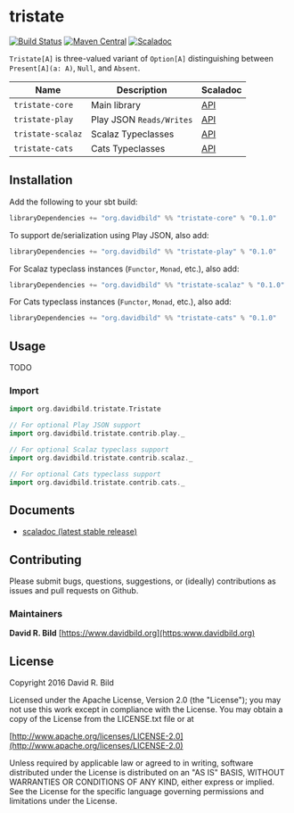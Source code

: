 # tristate
[![Build Status](https://travis-ci.org/drbild/tristate.svg?branch=master)](https://travis-ci.org/drbild/tristate)
[![Maven Central](https://maven-badges.herokuapp.com/maven-central/org.davidbild/tristate-core_2.11/badge.svg)](https://maven-badges.herokuapp.com/maven-central/org.davidbild/tristate-core_2.11)
[![Scaladoc](http://javadoc-badge.appspot.com/org.davidbild/tristate-core_2.11.svg?label=scaladoc)](http://javadoc-badge.appspot.com/org.davidbild/tristate-core_2.11)

`Tristate[A]` is three-valued variant of `Option[A]` distinguishing between `Present[A](a: A)`, `Null`, and `Absent`.



| Name | Description | Scaladoc |
|------|-------------|----------|
|`tristate-core`|Main library|[API](https://maven-badges.herokuapp.com/maven-central/org.davidbild/tristate_2.11)|
|`tristate-play`|Play JSON `Reads/Writes`|[API](https://maven-badges.herokuapp.com/maven-central/org.davidbild/tristate-play_2.11/)|
|`tristate-scalaz`|Scalaz Typeclasses|[API](https://maven-badges.herokuapp.com/maven-central/org.davidbild/tristate-scalaz_2.11/)|
|`tristate-cats`|Cats Typeclasses|[API](https://maven-badges.herokuapp.com/maven-central/org.davidbild/tristate-cats_2.11/)|

## Installation

Add the following to your sbt build:

```scala
libraryDependencies += "org.davidbild" %% "tristate-core" % "0.1.0"
```

To support de/serialization using Play JSON, also add:

```scala
libraryDependencies += "org.davidbild" %% "tristate-play" % "0.1.0"
```

For Scalaz typeclass instances (`Functor`, `Monad`, etc.), also add:
```scala
libraryDependencies += "org.davidbild" %% "tristate-scalaz" % "0.1.0"
```

For Cats typeclass instances (`Functor`, `Monad`, etc.), also add:
```scala
libraryDependencies += "org.davidbild" %% "tristate-cats" % "0.1.0"
```


## Usage

TODO

### Import
```scala
import org.davidbild.tristate.Tristate

// For optional Play JSON support
import org.davidbild.tristate.contrib.play._

// For optional Scalaz typeclass support
import org.davidbild.tristate.contrib.scalaz._

// For optional Cats typeclass support
import org.davidbild.tristate.contrib.cats._
```

## Documents

 - [scaladoc (latest stable release)](http://javadoc-badge.appspot.com/org.davidbild/tristate-core_2.11)

## Contributing

Please submit bugs, questions, suggestions, or (ideally) contributions
as issues and pull requests on Github.

### Maintainers
**David R. Bild** [https://www.davidbild.org](https:www.davidbild.org)


## License
Copyright 2016 David R. Bild

Licensed under the Apache License, Version 2.0 (the "License"); you may not use
this work except in compliance with the License. You may obtain a copy of the
License from the LICENSE.txt file or at

[http://www.apache.org/licenses/LICENSE-2.0](http://www.apache.org/licenses/LICENSE-2.0)

Unless required by applicable law or agreed to in writing, software distributed
under the License is distributed on an "AS IS" BASIS, WITHOUT WARRANTIES OR
CONDITIONS OF ANY KIND, either express or implied. See the License for the
specific language governing permissions and limitations under the License.
